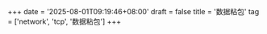 +++
date = '2025-08-01T09:19:46+08:00'
draft = false
title = '数据粘包'
tag = ['network', 'tcp', '数据粘包']
+++
